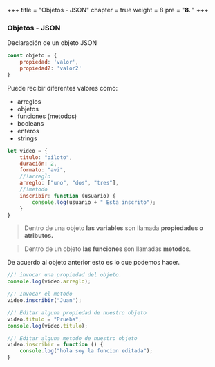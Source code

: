 +++
title = "Objetos - JSON"
chapter = true
weight = 8
pre = "<b>8. </b>"
+++
### Objetos - JSON

Declaración de un objeto JSON
~~~javascript
const objeto = {
	propiedad: 'valor',
	propiedad2: 'valor2'
}
~~~

Puede recibir diferentes valores como:
- arreglos
- objetos
- funciones (metodos)
- booleans
- enteros
- strings
~~~javascript
let video = {
    titulo: "piloto",
    duración: 2,
    formato: "avi",
    //!arreglo
    arreglo: ["uno", "dos", "tres"],
    //!metodo
    inscribir: function (usuario) {
        console.log(usuario + " Esta inscrito");
    }
}
~~~
> Dentro de una objeto **las variables** son llamada **propiedades o atributos.**

> Dentro de un objeto **las funciones** son llamadas **metodos**.

De acuerdo al objeto anterior esto es lo que podemos hacer.
~~~javascript
//! invocar una propiedad del objeto.
console.log(video.arreglo);

//! Invocar el metodo
video.inscribir("Juan");

//! Editar alguna propiedad de nuestro objeto
video.titulo = "Prueba";
console.log(video.titulo);

//! Editar alguna metodo de nuestro objeto
video.inscribir = function () {
    console.log("hola soy la funcion editada");
}
~~~